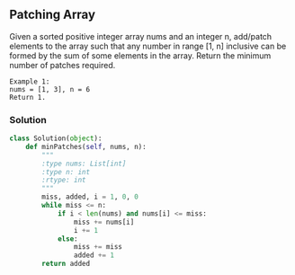 ## Patching Array

Given a sorted positive integer array nums and an integer n, add/patch elements to the array such that any number in range [1, n] inclusive can be formed by the sum of some elements in the array. Return the minimum number of patches required.

```
Example 1:
nums = [1, 3], n = 6
Return 1.
```

### Solution

```python
class Solution(object):
    def minPatches(self, nums, n):
        """
        :type nums: List[int]
        :type n: int
        :rtype: int
        """
        miss, added, i = 1, 0, 0
        while miss <= n:
            if i < len(nums) and nums[i] <= miss:
                miss += nums[i]
                i += 1
            else:
                miss += miss
                added += 1
        return added
```
